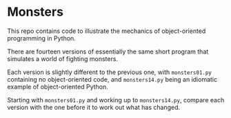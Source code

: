 # Monsters

This repo contains code to illustrate the mechanics of object-oriented
programming in Python.

There are fourteen versions of essentially the same short program that simulates
a world of fighting monsters.

Each version is slightly different to the previous one, with `monsters01.py`
containing no object-oriented code, and `monsters14.py` being an idiomatic
example of object-oriented Python.

Starting with `monsters01.py` and working up to `monsters14.py`, compare each
version with the one before it to work out what has changed.
